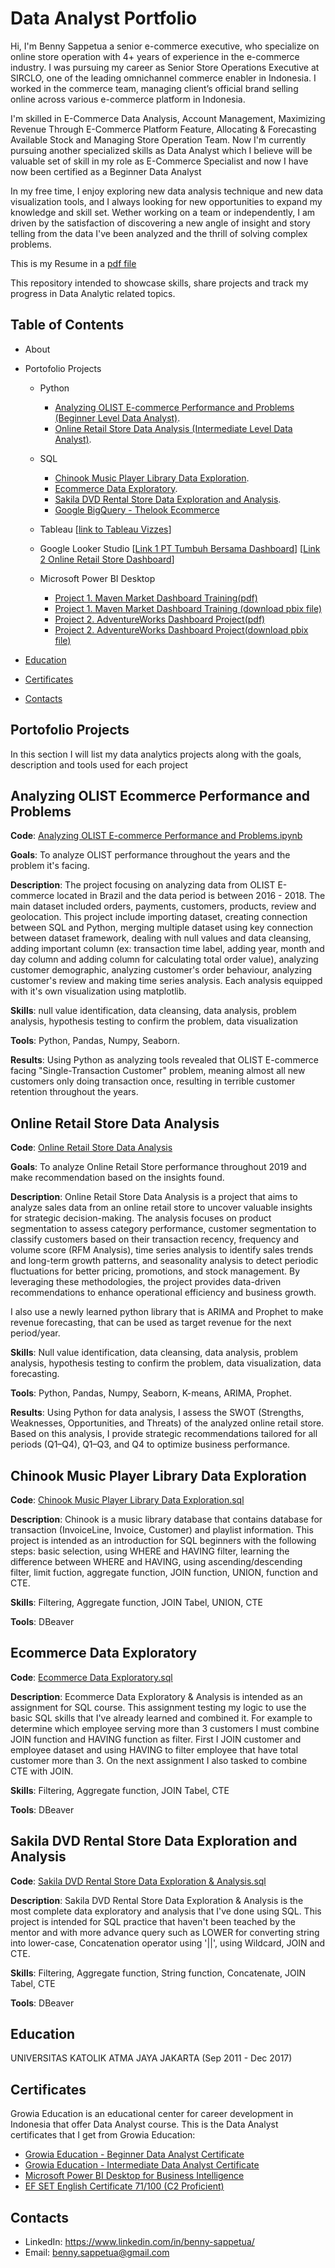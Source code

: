 # Data Analyst Portfolio
Hi, I'm Benny Sappetua a senior e-commerce executive, who specialize on online store operation with 4+ years of experience in the e-commerce industry. I was pursuing my career as Senior Store Operations Executive at SIRCLO, one of the leading omnichannel commerce enabler in Indonesia. I worked in the commerce team, managing client’s official brand selling online across various e-commerce platform in Indonesia.

I'm skilled in E-Commerce Data Analysis, Account Management, Maximizing Revenue Through E-Commerce Platform Feature, Allocating & Forecasting Available Stock and Managing Store Operation Team. Now I'm currently pursuing another specialized skills as Data Analyst which I believe will be valuable set of skill in my role as E-Commerce Specialist and now I have now been certified as a Beginner Data Analyst 

In my free time, I enjoy exploring new data analysis technique and new data visualization tools, and I always looking for new opportunities to expand my knowledge and skill set. Wether working on a team or independently, I am driven by the satisfaction of discovering a new angle of insight and story telling from the data I've been analyzed and the thrill of solving complex problems.

This is my Resume in a [pdf file](https://drive.google.com/file/d/1IXWskiel0oiQ2CTw0CH9sBRy2aQ6BTQV/view?usp=sharing)

This repository intended to showcase skills, share projects and track my progress in Data Analytic related topics.

## Table of Contents

- About

- Portofolio Projects
  - Python
    - [Analyzing OLIST E-commerce Performance and Problems (Beginner Level Data Analyst)](#Analyzing-OLIST-Ecommerce-Performance-and-Problems).
    - [Online Retail Store Data Analysis (Intermediate Level Data Analyst)](#Online-Retail-Store-Data-Analysis).

  - SQL
    - [Chinook Music Player Library Data Exploration](#Chinook-Music-Player-Library-Data-Exploration).
    - [Ecommerce Data Exploratory](#Ecommerce-Data-Exploratory).
    - [Sakila DVD Rental Store Data Exploration and Analysis](#Sakila-DVD-Rental-Store-Data-Exploration-and-Analysis).
    - [Google BigQuery - Thelook Ecommerce](https://console.cloud.google.com/bigquery?sq=440166613534:ed4d78a9441840e190283bcbdbf0cec5)
  
  - Tableau [[link to Tableau Vizzes](https://public.tableau.com/app/profile/benny.sappetua/vizzes)]
 
  - Google Looker Studio
    [[Link 1 PT Tumbuh Bersama Dashboard](https://lookerstudio.google.com/reporting/0472e6cc-860c-4648-9042-28ceeb4e36a7/page/xzDXE)]
    [[Link 2 Online Retail Store Dashboard](https://lookerstudio.google.com/u/0/reporting/586f3766-0165-4fbf-91e5-1d037651434f/page/juIsE)]

  - Microsoft Power BI Desktop
    - [Project 1. Maven Market Dashboard Training(pdf)](https://github.com/bennysappetua/Data-Analyst-Portfolio/blob/main/Maven%20Market%20Dashboard%20Training.pdf)
    - [Project 1. Maven Market Dashboard Training (download pbix file)](https://github.com/bennysappetua/Data-Analyst-Portfolio/blob/main/Maven%20Market%20Dashboard%20Training.pbix)
    - [Project 2. AdventureWorks Dashboard Project(pdf)](https://github.com/bennysappetua/Data-Analyst-Portfolio/blob/main/AdventureWorks%20Dashboard%20Project.pdf)
    - [Project 2. AdventureWorks Dashboard Project(download pbix file)](https://github.com/bennysappetua/Data-Analyst-Portfolio/blob/main/AdventureWorks%20Dashboard%20Project.pbix)

 - [Education](#Education)

 - [Certificates](#Certificates)

 - [Contacts](#Contacts)


## Portofolio Projects
In this section I will list my data analytics projects along with the goals, description and tools used for each project 

## Analyzing OLIST Ecommerce Performance and Problems
__Code__: [Analyzing OLIST E-commerce Performance and Problems.ipynb](https://github.com/bennysappetua/Data-Analyst-Portofolio/blob/c89762ffdc57cfab3b1ad8b791e73022a4d9a30b/OLIST%20E-commerce%20Data%20Analysis.ipynb)

__Goals__: To analyze OLIST performance throughout the years and the problem it's facing.

__Description__: The project focusing on analyzing data from OLIST E-commerce located in Brazil and the data period is between 2016 - 2018. The main dataset included orders, payments, customers, products, review and geolocation. This project include importing dataset, creating connection between SQL and Python, merging multiple dataset using key connection between dataset framework, dealing with null values and data cleansing, adding important column (ex: transaction time label, adding year, month and day column and adding column for calculating total order value), analyzing customer demographic, analyzing customer's order behaviour, analyzing customer's review and making time series analysis. Each analysis equipped with it's own visualization using matplotlib.

__Skills__: null value identification, data cleansing, data analysis, problem analysis, hypothesis testing to confirm the problem, data visualization

__Tools__: Python, Pandas, Numpy, Seaborn.

__Results__: Using Python as analyzing tools revealed that OLIST E-commerce facing "Single-Transaction Customer" problem, meaning almost all new customers only doing transaction once, resulting in terrible customer retention throughout the years.


## Online Retail Store Data Analysis
__Code__: [Online Retail Store Data Analysis](https://github.com/bennysappetua/Data-Analyst-Portfolio/blob/main/Retail%20Store%20Data%20Analysis.ipynb)

__Goals__: To analyze Online Retail Store performance throughout 2019 and make recommendation based on the insights found.

__Description__: Online Retail Store Data Analysis is a project that aims to analyze sales data from an online retail store to uncover valuable insights for strategic decision-making. The analysis focuses on product segmentation to assess category performance, customer segmentation to classify customers based on their transaction recency, frequency and volume score (RFM Analysis), time series analysis to identify sales trends and long-term growth patterns, and seasonality analysis to detect periodic fluctuations for better pricing, promotions, and stock management. By leveraging these methodologies, the project provides data-driven recommendations to enhance operational efficiency and business growth.

I also use a newly learned python library that is ARIMA and Prophet to make revenue forecasting, that can be used as target revenue for the next period/year.  

__Skills__: Null value identification, data cleansing, data analysis, problem analysis, hypothesis testing to confirm the problem, data visualization, data forecasting.

__Tools__: Python, Pandas, Numpy, Seaborn, K-means, ARIMA, Prophet.

__Results__: Using Python for data analysis, I assess the SWOT (Strengths, Weaknesses, Opportunities, and Threats) of the analyzed online retail store. Based on this analysis, I provide strategic recommendations tailored for all periods (Q1–Q4), Q1–Q3, and Q4 to optimize business performance.

     
## Chinook Music Player Library Data Exploration
__Code__: [Chinook Music Player Library Data Exploration.sql](https://github.com/bennysappetua/Data-Analyst-Portofolio/blob/main/Chinook%20Music%20Player%20Library%20Data%20Exploration.sql)

__Description__: Chinook is a music library database that contains database for transaction (InvoiceLine, Invoice, Customer) and playlist information. This project is intended as an introduction for SQL beginners with the following steps: basic selection, using WHERE and HAVING filter, learning the difference between WHERE and HAVING, using ascending/descending filter, limit fuction, aggregate function, JOIN function, UNION, function and CTE.

__Skills__: Filtering, Aggregate function, JOIN Tabel, UNION, CTE

__Tools__: DBeaver

    
## Ecommerce Data Exploratory
__Code__: [Ecommerce Data Exploratory.sql](https://github.com/bennysappetua/Data-Analyst-Portofolio/blob/main/Ecommerce%20Data%20Exploratory.sql)

__Description__: Ecommerce Data Exploratory & Analysis is intended as an assignment for SQL course. This assignment testing my logic to use the basic SQL skills that I've already learned and combined it. For example to determine which employee serving more than 3 customers I must combine JOIN function and HAVING function as filter. First I JOIN customer and employee dataset and using HAVING to filter employee that have total customer more than 3. On the next assignment I also tasked to combine CTE with JOIN. 

__Skills__: Filtering, Aggregate function, JOIN Tabel, CTE

__Tools__: DBeaver

  
## Sakila DVD Rental Store Data Exploration and Analysis
__Code__: [Sakila DVD Rental Store Data Exploration & Analysis.sql](https://github.com/bennysappetua/Data-Analyst-Portofolio/blob/main/Sakila%20DVD%20Rental%20Store%20Data%20Exploration%20%26%20Analysis.sql)

__Description__: Sakila DVD Rental Store Data Exploration & Analysis is the most complete data exploratory and analysis that I've done using SQL. This project is intended for SQL practice that haven't been teached by the mentor and with more advance query such as LOWER for converting string into lower-case, Concatenation operator using '||', using Wildcard, JOIN and CTE.  

__Skills__: Filtering, Aggregate function, String function, Concatenate, JOIN Tabel, CTE

__Tools__: DBeaver


## Education
UNIVERSITAS KATOLIK ATMA JAYA JAKARTA (Sep 2011 - Dec 2017)

## Certificates
Growia Education is an educational center for career development in Indonesia that offer Data Analyst course. This is the Data Analyst certificates that I get from Growia Education:  
- [Growia Education - Beginner Data Analyst Certificate ](https://drive.google.com/file/d/1y1phKCs-LUPmPvgWhe42NXpm_FKHLiqz/view?usp=sharing)
- [Growia Education - Intermediate Data Analyst Certificate ](https://drive.google.com/file/d/1fQIa_7MJg64GvN8zTnc0FQcPIXnFNOdp/view)
- [Microsoft Power BI Desktop for Business Intelligence ](https://www.udemy.com/certificate/UC-8dc3ceca-8673-4a4b-b50d-cff8c51054b2/)
- [EF SET English Certificate 71/100 (C2 Proficient) ](https://cert.efset.org/en/r1iSVj)

## Contacts
- LinkedIn: https://www.linkedin.com/in/benny-sappetua/
- Email: benny.sappetua@gmail.com
